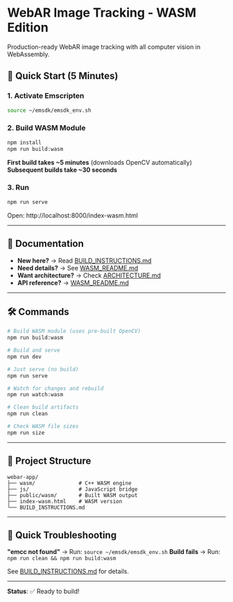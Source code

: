 # WebAR Image Tracking - WASM Edition

Production-ready WebAR image tracking with all computer vision in WebAssembly.

## 🚀 Quick Start (5 Minutes)

### 1. Activate Emscripten

```bash
source ~/emsdk/emsdk_env.sh
```

### 2. Build WASM Module

```bash
npm install
npm run build:wasm
```

**First build takes ~5 minutes** (downloads OpenCV automatically)
**Subsequent builds take ~30 seconds**

### 3. Run

```bash
npm run serve
```

Open: http://localhost:8000/index-wasm.html

---

## 📖 Documentation

- **New here?** → Read [BUILD_INSTRUCTIONS.md](BUILD_INSTRUCTIONS.md)
- **Need details?** → See [WASM_README.md](WASM_README.md)
- **Want architecture?** → Check [ARCHITECTURE.md](ARCHITECTURE.md)
- **API reference?** → [WASM_README.md](WASM_README.md#api-reference)

---

## 🛠️ Commands

```bash
# Build WASM module (uses pre-built OpenCV)
npm run build:wasm

# Build and serve
npm run dev

# Just serve (no build)
npm run serve

# Watch for changes and rebuild
npm run watch:wasm

# Clean build artifacts
npm run clean

# Check WASM file sizes
npm run size
```

---

## 📂 Project Structure

```
webar-app/
├── wasm/              # C++ WASM engine
├── js/                # JavaScript bridge
├── public/wasm/       # Built WASM output
├── index-wasm.html    # WASM version
└── BUILD_INSTRUCTIONS.md
```

---

## 🔧 Quick Troubleshooting

**"emcc not found"** → Run: `source ~/emsdk/emsdk_env.sh`
**Build fails** → Run: `npm run clean && npm run build:wasm`

See [BUILD_INSTRUCTIONS.md](BUILD_INSTRUCTIONS.md) for details.

---

**Status**: ✅ Ready to build!
